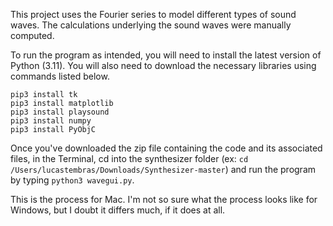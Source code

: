 This project uses the Fourier series to model different types of sound waves. The calculations underlying the sound waves were manually computed. 

To run the program as intended, you will need to install the latest version of Python (3.11). You will also need to download the necessary libraries 
using commands listed below. 

```
pip3 install tk
pip3 install matplotlib
pip3 install playsound
pip3 install numpy
pip3 install PyObjC
```


Once you've downloaded the zip file containing the code and its associated files, in the Terminal, cd into the synthesizer folder 
(ex: ```cd /Users/lucastembras/Downloads/Synthesizer-master```) and run the program by typing ```python3 wavegui.py```. 

This is the process for Mac. I'm not so sure what the process looks like for Windows, but I doubt it differs much, if it does at all. 
